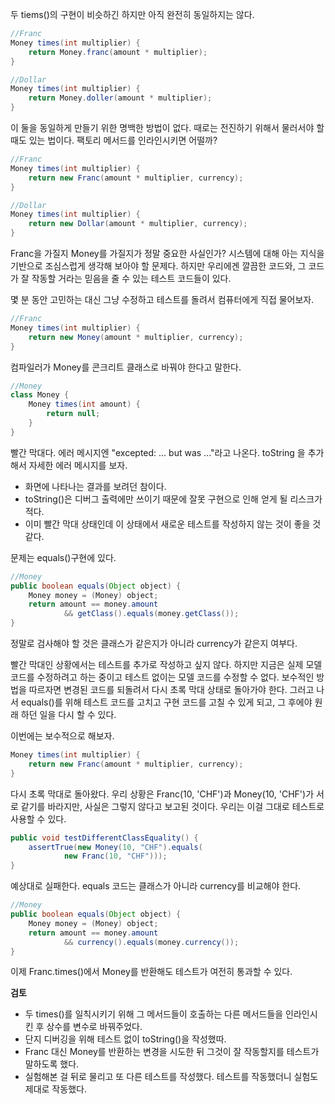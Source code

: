 두 tiems()의 구현이 비슷하긴 하지만 아직 완전히 동일하지는 않다.
```java
//Franc
Money times(int multiplier) {
    return Money.franc(amount * multiplier);
}
```
```java
//Dollar
Money times(int multiplier) {
    return Money.doller(amount * multiplier);
}
```
이 둘을 동일하게 만들기 위한 명백한 방법이 없다.
때로는 전진하기 위해서 물러서야 할 때도 있는 법이다.
팩토리 메서드를 인라인시키면 어떨까?

```java
//Franc
Money times(int multiplier) {
    return new Franc(amount * multiplier, currency);
}
```
```java
//Dollar
Money times(int multiplier) {
    return new Dollar(amount * multiplier, currency);
}
```
Franc을 가질지 Money를 가질지가 정말 중요한 사실인가?
시스템에 대해 아는 지식을 기반으로 조심스럽게 생각해 보아야 할 문제다.
하지만 우리에겐 깔끔한 코드와, 그 코드가 잘 작동할 거라는 믿음을 줄 수 있는 테스트 코드들이 있다.

몇 분 동안 고민하는 대신 그냥 수정하고 테스트를 돌려서 컴퓨터에게 직접 물어보자.
```java
//Franc
Money times(int multiplier) {
    return new Money(amount * multiplier, currency);
}
```
컴파일러가 Money를 콘크리트 클래스로 바꿔야 한다고 말한다.
```java
//Money
class Money {
    Money times(int amount) {
        return null;
    }
}
```
빨간 막대다. 에러 메시지엔 "excepted: ... but was ..."라고 나온다.
toString 을 추가해서 자세한 에러 메시지를 보자.
- 화면에 나타나는 결과를 보려던 참이다.
- toString()은 디버그 출력에만 쓰이기 때문에 잘못 구현으로 인해 얻게 될 리스크가 적다.
- 이미 빨간 막대 상태인데 이 상태에서 새로운 테스트를 작성하지 않는 것이 좋을 것 같다.

문제는 equals()구현에 있다.
```java
//Money
public boolean equals(Object object) {
    Money money = (Money) object;
    return amount == money.amount
            && getClass().equals(money.getClass());
}
```
정말로 검사해야 할 것은 클래스가 같은지가 아니라 currency가 같은지 여부다.

빨간 막대인 상황에서는 테스트를 추가로 작성하고 싶지 않다.
하지만 지금은 실제 모델 코드를 수정하려고 하는 중이고 테스트 없이는 모델 코드를 수정할 수 없다.
보수적인 방법을 따르자면 변경된 코드를 되돌려서 다시 초록 막대 상태로 돌아가야 한다.
그러고 나서 equals()를 위해 테스트 코드를 고치고 구현 코드를 고칠 수 있게 되고, 그 후에야 원래 하던 일을 다시 할 수 있다.

이번에는 보수적으로 해보자.
```java
Money times(int multiplier) {
    return new Franc(amount * multiplier, currency);
}
```
다시 초록 막대로 돌아왔다.
우리 상황은 Franc(10, 'CHF')과 Money(10, 'CHF')가 서로 같기를 바라지만, 사실은 그렇지 않다고 보고된 것이다.
우리는 이걸 그대로 테스트로 사용할 수 있다.
```java
public void testDifferentClassEquality() {
    assertTrue(new Money(10, "CHF").equals(
            new Franc(10, "CHF")));
}
```
예상대로 실패한다.
equals 코드는 클래스가 아니라 currency를 비교해야 한다.
```java
//Money
public boolean equals(Object object) {
    Money money = (Money) object;
    return amount == money.amount
            && currency().equals(money.currency());
}
```
이제 Franc.times()에서 Money를 반환해도 테스트가 여전히 통과할 수 있다.

**검토**
- 두 times()를 일칙시키기 위해 그 메서드들이 호출하는 다른 메서드들을 인라인시킨 후 상수를 변수로 바꿔주었다.
- 단지 디버깅을 위해 테스트 없이 toString()을 작성했따.
- Franc 대신 Money를 반환하는 변경을 시도한 뒤 그것이 잘 작동할지를 테스트가 말하도록 했다.
- 실험해본 걸 뒤로 물리고 또 다른 테스트를 작성했다. 테스트를 작동했더니 실험도 제대로 작동했다.